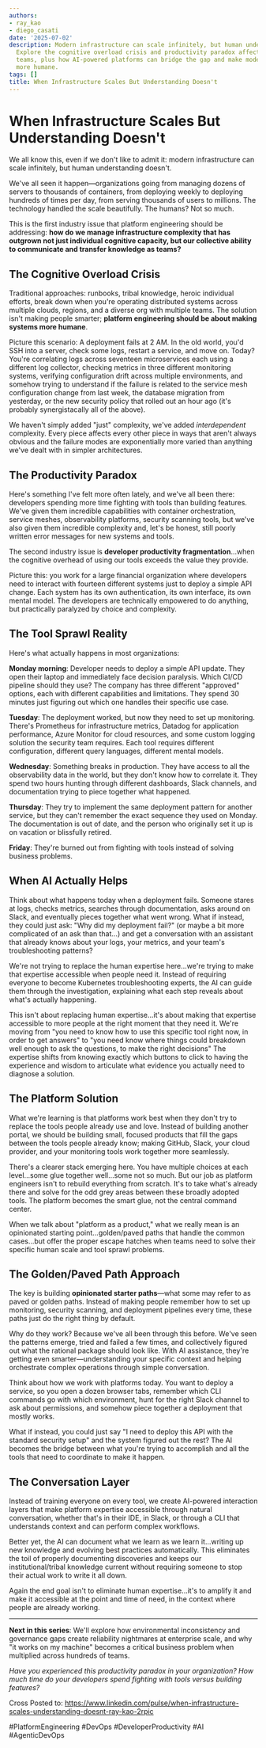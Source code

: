```yaml
---
authors:
- ray_kao
- diego_casati
date: '2025-07-02'
description: Modern infrastructure can scale infinitely, but human understanding doesn't.
  Explore the cognitive overload crisis and productivity paradox affecting development
  teams, plus how AI-powered platforms can bridge the gap and make modern tooling
  more humane.
tags: []
title: When Infrastructure Scales But Understanding Doesn't
---
```


# When Infrastructure Scales But Understanding Doesn't

We all know this, even if we don't like to admit it: modern infrastructure can scale infinitely, but human understanding doesn't.

We've all seen it happen—organizations going from managing dozens of servers to thousands of containers, from deploying weekly to deploying hundreds of times per day, from serving thousands of users to millions. The technology handled the scale beautifully. The humans? Not so much.

This is the first industry issue that platform engineering should be addressing: **how do we manage infrastructure complexity that has outgrown not just individual cognitive capacity, but our collective ability to communicate and transfer knowledge as teams?**

<!-- truncate -->

## The Cognitive Overload Crisis

Traditional approaches: runbooks, tribal knowledge, heroic individual efforts, break down when you're operating distributed systems across multiple clouds, regions, and a diverse org with multiple teams. The solution isn't making people smarter; **platform engineering should be about making systems more humane**.

Picture this scenario: A deployment fails at 2 AM. In the old world, you'd SSH into a server, check some logs, restart a service, and move on. Today? You're correlating logs across seventeen microservices each using a different log collector, checking metrics in three different monitoring systems, verifying configuration drift across multiple environments, and somehow trying to understand if the failure is related to the service mesh configuration change from last week, the database migration from yesterday, or the new security policy that rolled out an hour ago (it's probably synergistacally all of the above).

We haven't simply added "just" complexity, we've added *interdependent* complexity. Every piece affects every other piece in ways that aren't always obvious and the failure modes are exponentially more varied than anything we've dealt with in simpler architectures.

## The Productivity Paradox

Here's something I've felt more often lately, and we've all been there: developers spending more time fighting with tools than building features. We've given them incredible capabilities with container orchestration, service meshes, observability platforms, security scanning tools, but we've also given them incredible complexity and, let's be honest, still poorly written error messages for new systems and tools.

The second industry issue is **developer productivity fragmentation**...when the cognitive overhead of using our tools exceeds the value they provide.

Picture this: you work for a large financial organization where developers need to interact with fourteen different systems just to deploy a simple API change. Each system has its own authentication, its own interface, its own mental model. The developers are technically empowered to do anything, but practically paralyzed by choice and complexity.

## The Tool Sprawl Reality

Here's what actually happens in most organizations:

**Monday morning**: Developer needs to deploy a simple API update. They open their laptop and immediately face decision paralysis. Which CI/CD pipeline should they use? The company has three different "approved" options, each with different capabilities and limitations. They spend 30 minutes just figuring out which one handles their specific use case.

**Tuesday**: The deployment worked, but now they need to set up monitoring. There's Prometheus for infrastructure metrics, Datadog for application performance, Azure Monitor for cloud resources, and some custom logging solution the security team requires. Each tool requires different configuration, different query languages, different mental models.

**Wednesday**: Something breaks in production. They have access to all the observability data in the world, but they don't know how to correlate it. They spend two hours hunting through different dashboards, Slack channels, and documentation trying to piece together what happened.

**Thursday**: They try to implement the same deployment pattern for another service, but they can't remember the exact sequence they used on Monday. The documentation is out of date, and the person who originally set it up is on vacation or blissfully retired.

**Friday**: They're burned out from fighting with tools instead of solving business problems.

## When AI Actually Helps

Think about what happens today when a deployment fails. Someone stares at logs, checks metrics, searches through documentation, asks around on Slack, and eventually pieces together what went wrong. What if instead, they could just ask: "Why did my deployment fail?" (or maybe a bit more complicated of an ask than that...) and get a conversation with an assistant that already knows about your logs, your metrics, and your team's troubleshooting patterns?

We're not trying to replace the human expertise here...we're trying to make that expertise accessible when people need it. Instead of requiring everyone to become Kubernetes troubleshooting experts, the AI can guide them through the investigation, explaining what each step reveals about what's actually happening.

This isn't about replacing human expertise...it's about making that expertise accessible to more people at the right moment that they need it. We're moving from "you need to know how to use this specific tool right now, in order to get answers" to "you need know where things could breakdown well enough to ask the questions, to make the right decisions" The expertise shifts from knowing exactly which buttons to click to having the experience and wisdom to articulate what evidence you actually need to diagnose a solution.

## The Platform Solution

What we're learning is that platforms work best when they don't try to replace the tools people already use and love. Instead of building another portal, we should be building small, focused products that fill the gaps between the tools people already know; making GitHub, Slack, your cloud provider, and your monitoring tools work together more seamlessly.

There's a clearer stack emerging here. You have multiple choices at each level...some glue together well...some not so much. But our job as platform engineers isn't to rebuild everything from scratch. It's to take what's already there and solve for the odd grey areas between these broadly adopted tools. The platform becomes the smart glue, not the central command center.

When we talk about "platform as a product," what we really mean is an opinionated starting point...golden/paved paths that handle the common cases...but offer the proper escape hatches when teams need to solve their specific human scale and tool sprawl problems.

## The Golden/Paved Path Approach

The key is building **opinionated starter paths**—what some may refer to as paved or golden paths. Instead of making people remember how to set up monitoring, security scanning, and deployment pipelines every time, these paths just do the right thing by default.

Why do they work? Because we've all been through this before. We've seen the patterns emerge, tried and failed a few times, and collectively figured out what the rational package should look like. With AI assistance, they're getting even smarter—understanding your specific context and helping orchestrate complex operations through simple conversation.

Think about how we work with platforms today. You want to deploy a service, so you open a dozen browser tabs, remember which CLI commands go with which environment, hunt for the right Slack channel to ask about permissions, and somehow piece together a deployment that mostly works.

What if instead, you could just say "I need to deploy this API with the standard security setup" and the system figured out the rest? The AI becomes the bridge between what you're trying to accomplish and all the tools that need to coordinate to make it happen.

## The Conversation Layer

Instead of training everyone on every tool, we create AI-powered interaction layers that make platform expertise accessible through natural conversation, whether that's in their IDE, in Slack, or through a CLI that understands context and can perform complex workflows.

Better yet, the AI can document what we learn as we learn it...writing up new knowledge and evolving best practices automatically. This eliminates the toil of properly documenting discoveries and keeps our institutional/tribal knowledge current without requiring someone to stop their actual work to write it all down.

Again the end goal isn't to eliminate human expertise...it's to amplify it and make it accessible at the point and time of need, in the context where people are already working.

---

**Next in this series**: We'll explore how environmental inconsistency and governance gaps create reliability nightmares at enterprise scale, and why "it works on my machine" becomes a critical business problem when multiplied across hundreds of teams.

*Have you experienced this productivity paradox in your organization? How much time do your developers spend fighting with tools versus building features?*

Cross Posted to: https://www.linkedin.com/pulse/when-infrastructure-scales-understanding-doesnt-ray-kao-2rpic

#PlatformEngineering #DevOps #DeveloperProductivity #AI #AgenticDevOps
